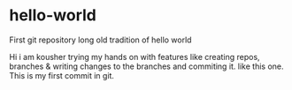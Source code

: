 # hello-world
First git repository long old tradition of hello world

Hi i am kousher trying my hands on with features like creating repos, branches & writing changes to the branches and commiting it.
like this one. This is my first commit in git.
